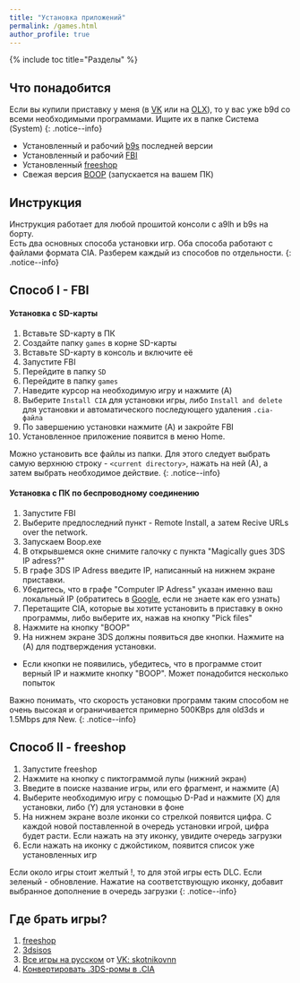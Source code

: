 ```yaml
---
title: "Установка приложений"
permalink: /games.html
author_profile: true
---
```

{% include toc title="Разделы" %}

## Что понадобится
<a name="what_need" />

Если вы купили приставку у меня (в [VK](https://vk.com/market-125012133) или на [OLX](https://www.olx.ua/list/user/1nlHd/)), то у вас уже b9d со всеми необходимыми программами. Ищите их в папке Система (System)
{: .notice--info}

* Установленный и рабочий [b9s](updating-b9s) последней версии 
* Установленный и рабочий [FBI](fbi)
* Установленный [freeshop](finalizing-setup#freeshop)
* Свежая версия [BOOP](https://github.com/miltoncandelero/Boop/releases/latest) (запускается на вашем ПК)

## Инструкция
<a name="instructions" />

Инструкция работает для любой прошитой консоли с a9lh и b9s на борту.        
Есть два основных способа установки игр. Оба способа работают с файлами формата CIA. Разберем каждый из способов по отдельности.
{: .notice--info}

## Способ I - FBI
<a name="fbi" />

#### Установка с SD-карты
<a name="from_sd" />

1. Вставьте SD-карту в ПК
1. Создайте папку `games` в корне SD-карты
1. Вставьте SD-карту в консоль и включите её
1. Запустите FBI
1. Перейдите в папку `SD`
1. Перейдите в папку `games`
1. Наведите курсор на необходимую игру и нажмите (A)
1. Выберите `Install CIA` для установки игры, либо `Install and delete` для установки и автоматического последующего удаления `.cia-файла`
1. По завершению установки нажмите (A) и закройте FBI 
1. Установленное приложение появится в меню Home. 

Можно установить все файлы из папки. Для этого следует выбрать самую верхнюю строку - `<current directory>`, нажать на ней (А), а затем выбрать необходимое действие. 
{: .notice--info}

#### Установка с ПК по беспроводному соединению
<a name="from_wifi" />

1. Запустите FBI
1. Выберите предпоследний пункт - Remote Install, а затем Recive URLs over the network. 
1. Запускаем Boop.exe
1. В открывшемся окне снимите галочку с пункта "Magically gues 3DS IP adress?"
1. В графе 3DS IP Adress введите IP, написанный на нижнем экране приставки. 
1. Убедитесь, что в графе "Computer IP Adress" указан именно ваш локальный IP (обратитесь в [Google](http://bfy.tw/D0PN), если не знаете как его узнать)
1. Перетащите CIA, которые вы хотите установить в приставку в окно программы, либо выберите их, нажав на кнопку "Pick files"
1. Нажмите на кнопку "BOOP"
1. На нижнем экране 3DS должны появиться две кнопки. Нажмите на (A) для подтверждения установки. 
  + Если кнопки не появились, убедитесь, что в программе стоит верный IP и нажмите кнопку "BOOP". Может понадобится несколько попыток

Важно понимать, что скорость установки программ таким способом не очень высокая и ограничивается примерно 500KBps для old3ds и 1.5Mbps для New. 
{: .notice--info}

## Способ II - freeshop
<a name="freeshop" />

1. Запустите freeshop
1. Нажмите на кнопку с пиктограммой лупы (нижний экран)
1. Введите в поиске название игры, или его фрагмент, и нажмите (A)
1. Выберите необходимую игру с помощью D-Pad и нажмите (X) для установки, либо (Y) для установки в фоне
1. На нижнем экране возле иконки со стрелкой появится цифра. С каждой новой поставленной в очередь установки игрой, цифра будет расти. Если нажать на эту иконку, увидите очередь загрузки
1. Если нажать на иконку с джойстиком, появится список уже установленных игр

Если около игры стоит желтый !, то для этой игры есть DLC. Если зеленый - обновление. Нажатие на соответствующую иконку, добавит выбранное дополнение в очередь загрузки
{: .notice--info}

## Где брать игры? 
1. [freeshop](finalizing-setup#freeshop)
2. [3dsisos](http://www.3dsiso.com/forumdisplay.php?261-CIA-Downloads)
3. [Все игры на русском](https://yadi.sk/d/0dLuKpE53KHthy) от [VK: skotnikovnn](https://vk.com/skotnikovnn)
4. [Конвертировать .3DS-ромы в .CIA](https://3ds.customfw.xyz/godmode9-usage#convert_3ds)